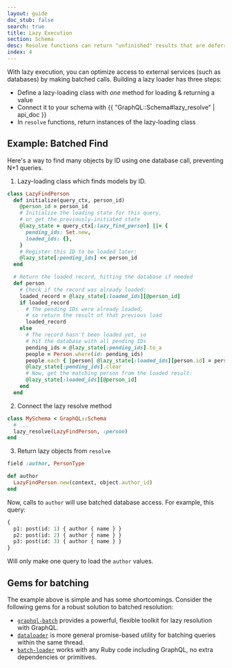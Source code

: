 ```yaml
---
layout: guide
doc_stub: false
search: true
title: Lazy Execution
section: Schema
desc: Resolve functions can return "unfinished" results that are deferred for batch resolution.
index: 4
---
```


With lazy execution, you can optimize access to external services (such as databases) by making batched calls. Building a lazy loader has three steps:

- Define a lazy-loading class with _one_ method for loading & returning a value
- Connect it to your schema with {{ "GraphQL::Schema#lazy_resolve" | api_doc }}
- In `resolve` functions, return instances of the lazy-loading class

## Example: Batched Find

Here's a way to find many objects by ID using one database call, preventing N+1 queries.

1. Lazy-loading class which finds models by ID.

```ruby
class LazyFindPerson
  def initialize(query_ctx, person_id)
    @person_id = person_id
    # Initialize the loading state for this query,
    # or get the previously-initiated state
    @lazy_state = query_ctx[:lazy_find_person] ||= {
      pending_ids: Set.new,
      loaded_ids: {},
    }
    # Register this ID to be loaded later:
    @lazy_state[:pending_ids] << person_id
  end

  # Return the loaded record, hitting the database if needed
  def person
    # Check if the record was already loaded:
    loaded_record = @lazy_state[:loaded_ids][@person_id]
    if loaded_record
      # The pending IDs were already loaded,
      # so return the result of that previous load
      loaded_record
    else
      # The record hasn't been loaded yet, so
      # hit the database with all pending IDs
      pending_ids = @lazy_state[:pending_ids].to_a
      people = Person.where(id: pending_ids)
      people.each { |person| @lazy_state[:loaded_ids][person.id] = person }
      @lazy_state[:pending_ids].clear
      # Now, get the matching person from the loaded result:
      @lazy_state[:loaded_ids][@person_id]
    end
  end
```

2. Connect the lazy resolve method

```ruby
class MySchema < GraphQL::Schema
  # ...
  lazy_resolve(LazyFindPerson, :person)
end
```

3. Return lazy objects from `resolve`

```ruby
field :author, PersonType

def author
  LazyFindPerson.new(context, object.author_id)
end
```

Now, calls to `author` will use batched database access. For example, this query:

```graphql
{
  p1: post(id: 1) { author { name } }
  p2: post(id: 2) { author { name } }
  p3: post(id: 3) { author { name } }
}
```

Will only make one query to load the `author` values.

## Gems for batching

The example above is simple and has some shortcomings. Consider the following gems for a robust solution to batched resolution:

* [`graphql-batch`](https://github.com/shopify/graphql-batch) provides a powerful, flexible toolkit for lazy resolution with GraphQL.
* [`dataloader`](https://github.com/sheerun/dataloader) is more general promise-based utility for batching queries within the same thread.
* [`batch-loader`](https://github.com/exAspArk/batch-loader) works with any Ruby code including GraphQL, no extra dependencies or primitives.
